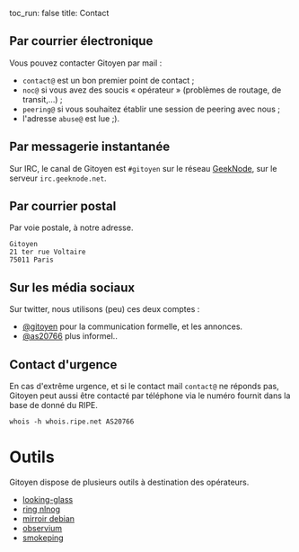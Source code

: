 toc_run: false
title: Contact

## Par courrier électronique

Vous pouvez contacter Gitoyen par mail :

* `contact@` est un bon premier point de contact ;
* `noc@` si vous avez des soucis « opérateur » (problèmes de routage, de transit,…) ;
* `peering@` si vous souhaitez établir une session de peering avec nous ;
* l'adresse `abuse@` est lue ;).

## Par messagerie instantanée

Sur IRC, le canal de Gitoyen est `#gitoyen` sur le réseau [GeekNode](http://geeknode.net), sur le serveur `irc.geeknode.net`.

## Par courrier postal

Par voie postale, à notre adresse.

    Gitoyen
    21 ter rue Voltaire
    75011 Paris

## Sur les média sociaux

Sur twitter, nous utilisons (peu) ces deux comptes :

* [@gitoyen](https://twitter.com/gitoyen) pour la communication formelle, et les annonces.
* [@as20766](https://twitter.com/as20766) plus informel..

## Contact d'urgence

En cas d'extrême urgence, et si le contact mail `contact@` ne réponds pas,
Gitoyen peut aussi être contacté par téléphone via le numéro fournit dans la
base de donné du RIPE.

    whois -h whois.ripe.net AS20766

# Outils

Gitoyen dispose de plusieurs outils à destination des opérateurs.

* [looking-glass](http://lg.gitoyen.net/)
* [ring nlnog](http://ring.nlnog.net/)
* [mirroir debian](http://debian.gitoyen.net/)
* [observium](http://observium.gitoyen.net/)
* [smokeping](http://smokeping.gitoyen.net/)
